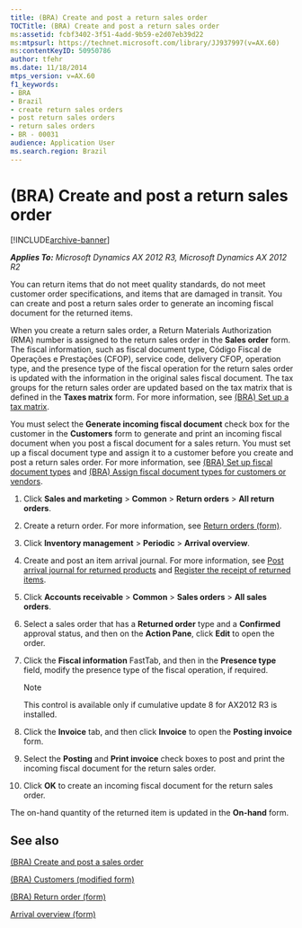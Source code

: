 ```yaml
---
title: (BRA) Create and post a return sales order
TOCTitle: (BRA) Create and post a return sales order
ms:assetid: fcbf3402-3f51-4add-9b59-e2d07eb39d22
ms:mtpsurl: https://technet.microsoft.com/library/JJ937997(v=AX.60)
ms:contentKeyID: 50950786
author: tfehr
ms.date: 11/18/2014
mtps_version: v=AX.60
f1_keywords:
- BRA
- Brazil
- create return sales orders
- post return sales orders
- return sales orders
- BR - 00031
audience: Application User
ms.search.region: Brazil
---
```


# (BRA) Create and post a return sales order 


[!INCLUDE[archive-banner](includes/archive-banner.md)]


_**Applies To:** Microsoft Dynamics AX 2012 R3, Microsoft Dynamics AX 2012 R2_

You can return items that do not meet quality standards, do not meet customer order specifications, and items that are damaged in transit. You can create and post a return sales order to generate an incoming fiscal document for the returned items.

When you create a return sales order, a Return Materials Authorization (RMA) number is assigned to the return sales order in the **Sales order** form. The fiscal information, such as fiscal document type, Código Fiscal de Operações e Prestações (CFOP), service code, delivery CFOP, operation type, and the presence type of the fiscal operation for the return sales order is updated with the information in the original sales fiscal document. The tax groups for the return sales order are updated based on the tax matrix that is defined in the **Taxes matrix** form. For more information, see [(BRA) Set up a tax matrix](bra-set-up-a-tax-matrix.md).

You must select the **Generate incoming fiscal document** check box for the customer in the **Customers** form to generate and print an incoming fiscal document when you post a fiscal document for a sales return. You must set up a fiscal document type and assign it to a customer before you create and post a return sales order. For more information, see [(BRA) Set up fiscal document types](bra-set-up-fiscal-document-types.md) and [(BRA) Assign fiscal document types for customers or vendors](bra-assign-fiscal-document-types-for-customers-or-vendors.md).

1.  Click **Sales and marketing** \> **Common** \> **Return orders** \> **All return orders**.

2.  Create a return order. For more information, see [Return orders (form)](https://technet.microsoft.com/library/hh803010\(v=ax.60\)).

3.  Click **Inventory management** \> **Periodic** \> **Arrival overview**.

4.  Create and post an item arrival journal. For more information, see [Post arrival journal for returned products](post-arrival-journal-for-returned-products.md) and [Register the receipt of returned items](register-the-receipt-of-returned-items.md).

5.  Click **Accounts receivable** \> **Common** \> **Sales orders** \> **All sales orders**.

6.  Select a sales order that has a **Returned order** type and a **Confirmed** approval status, and then on the **Action Pane**, click **Edit** to open the order.

7.  Click the **Fiscal information** FastTab, and then in the **Presence type** field, modify the presence type of the fiscal operation, if required.
    

    > [!NOTE]
    > <P>This control is available only if cumulative update 8 for AX2012 R3 is installed.</P>



8.  Click the **Invoice** tab, and then click **Invoice** to open the **Posting invoice** form.

9.  Select the **Posting** and **Print invoice** check boxes to post and print the incoming fiscal document for the return sales order.

10. Click **OK** to create an incoming fiscal document for the return sales order.

The on-hand quantity of the returned item is updated in the **On-hand** form.

## See also

[(BRA) Create and post a sales order](bra-create-and-post-a-sales-order.md)

[(BRA) Customers (modified form)](https://technet.microsoft.com/library/jj933537\(v=ax.60\))

[(BRA) Return order (form)](https://technet.microsoft.com/library/jj911254\(v=ax.60\))

[Arrival overview (form)](https://technet.microsoft.com/library/hh227654\(v=ax.60\))

  


